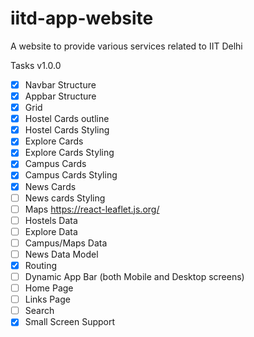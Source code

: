 # iitd-app-website
A website to provide various services related to IIT Delhi

Tasks v1.0.0 

- [x] Navbar Structure
- [x] Appbar Structure
- [x] Grid 
- [x] Hostel Cards outline
- [x] Hostel Cards Styling
- [x] Explore Cards
- [x] Explore Cards Styling
- [x] Campus Cards
- [x] Campus Cards Styling
- [x] News Cards
- [ ] News cards Styling
- [ ] Maps https://react-leaflet.js.org/
- [ ] Hostels Data
- [ ] Explore Data
- [ ] Campus/Maps Data
- [ ] News Data Model
- [x] Routing
- [ ] Dynamic App Bar (both Mobile and Desktop screens)
- [ ] Home Page
- [ ] Links Page
- [ ] Search
- [x] Small Screen Support
